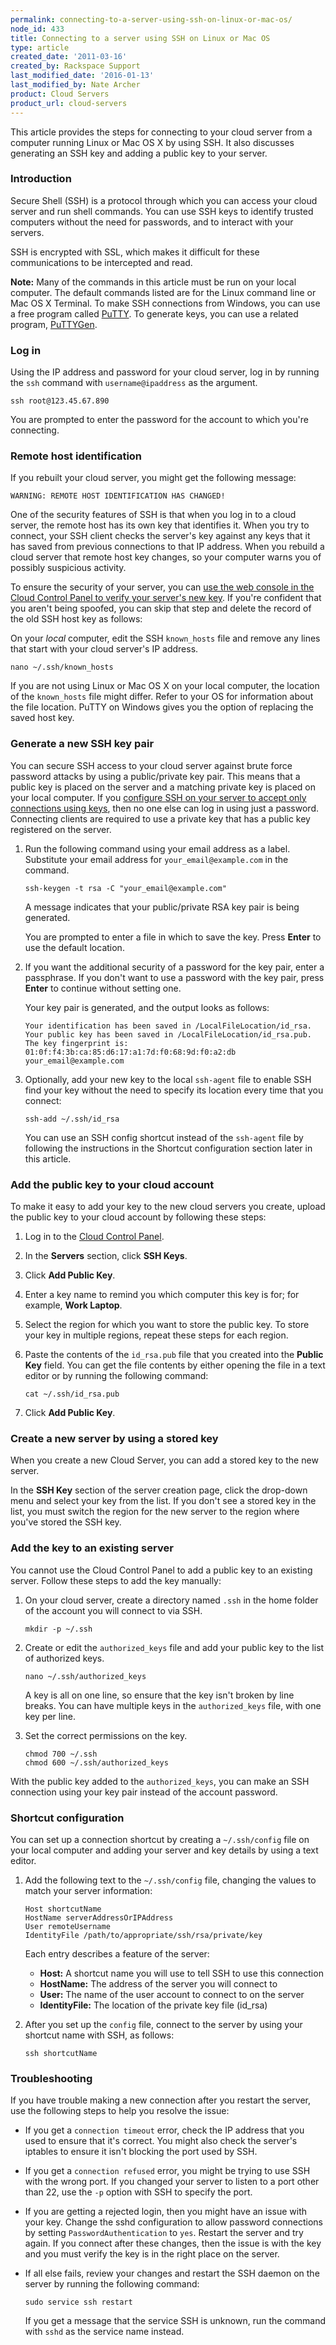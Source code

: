 ```yaml
---
permalink: connecting-to-a-server-using-ssh-on-linux-or-mac-os/
node_id: 433
title: Connecting to a server using SSH on Linux or Mac OS
type: article
created_date: '2011-03-16'
created_by: Rackspace Support
last_modified_date: '2016-01-13'
last_modified_by: Nate Archer
product: Cloud Servers
product_url: cloud-servers
---
```


This article provides the steps for connecting to your cloud server from
a computer running Linux or Mac OS X by using SSH. It also discusses
generating an SSH key and adding a public key to your server.

### Introduction

Secure Shell (SSH) is a protocol through which you can access your cloud
server and run shell commands. You can use SSH keys to identify trusted
computers without the need for passwords, and to interact with your
servers.

SSH is encrypted with SSL, which makes it difficult for these
communications to be intercepted and read.

**Note:** Many of the commands in this article must be run on your local
computer. The default commands listed are for the Linux command line or
Mac OS X Terminal. To make SSH connections from Windows, you can use a
free program called
[PuTTY](/how-to/connecting-to-linux-from-windows-by-using-putty).
To generate keys, you can use a related program,
[PuTTYGen](/how-to/generating-rsa-keys-with-ssh-puttygen).

### Log in

Using the IP address and password for your cloud server, log in by
running the `ssh` command with `username@ipaddress` as the argument.

    ssh root@123.45.67.890

You are prompted to enter the password for the account to which you're
connecting.

### Remote host identification

If you rebuilt your cloud server, you might get the following message:

    WARNING: REMOTE HOST IDENTIFICATION HAS CHANGED!

One of the security features of SSH is that when you log in to a cloud
server, the remote host has its own key that identifies it. When you try
to connect, your SSH client checks the server's key against any keys
that it has saved from previous connections to that IP address. When you
rebuild a cloud server that remote host key changes, so your computer
warns you of possibly suspicious activity.

To ensure the security of your server, you can [use the web console in the Cloud Control Panel to verify your server's new key](/how-to/rackspace-cloud-essentials-checking-a-server-s-ssh-host-fingerprint-with-the-web-console).
If you're confident that you aren't being spoofed, you can skip that
step and delete the record of the old SSH host key as follows:

On your *local* computer, edit the SSH `known_hosts` file and remove any
lines that start with your cloud server's IP address.

    nano ~/.ssh/known_hosts

If you are not using Linux or Mac OS X on your local computer, the
location of the `known_hosts` file might differ. Refer to your OS for
information about the file location. PuTTY on Windows gives you the
option of replacing the saved host key.

### Generate a new SSH key pair

You can secure SSH access to your cloud server against brute force
password attacks by using a public/private key pair. This means that a
public key is placed on the server and a matching private key is placed
on your local computer. If you [configure SSH on your server to accept only connections using keys](/how-to/basic-cloud-server-security),
then no one else can log in using just a password.  Connecting clients
are required to use a private key that has a public key registered on
the server.

1.  Run the following command using your email address as a label.
    Substitute your email address for `your_email@example.com` in
    the command.

        ssh-keygen -t rsa -C "your_email@example.com"

    A message indicates that your public/private RSA key pair is
    being generated.

    You are prompted to enter a file in which to save the key. Press
    **Enter** to use the default location.

2.  If you want the additional security of a password for the key pair,
    enter a passphrase. If you don't want to use a password with the key
    pair, press **Enter** to continue without setting one.

    Your key pair is generated, and the output looks as follows:

        Your identification has been saved in /LocalFileLocation/id_rsa.
        Your public key has been saved in /LocalFileLocation/id_rsa.pub.
        The key fingerprint is: 01:0f:f4:3b:ca:85:d6:17:a1:7d:f0:68:9d:f0:a2:db your_email@example.com

3.  Optionally, add your new key to the local `ssh-agent` file to enable
    SSH find your key without the need to specify its location every
    time that you connect:

        ssh-add ~/.ssh/id_rsa

    You can use an SSH config shortcut instead of the `ssh-agent` file
    by following the instructions in the Shortcut configuration section
    later in this article.

### Add the public key to your cloud account

To make it easy to add your key to the new cloud servers you create,
upload the public key to your cloud account by following these steps:

1.  Log in to the [Cloud Control Panel](http://MyCloud.Rackspace.com).
2.  In the **Servers** section, click **SSH Keys**.
3.  Click **Add Public Key**.
4.  Enter a key name to remind you which computer this key is for; for
    example, **Work Laptop**.
5.  Select the region for which you want to store the public key. To
    store your key in multiple regions, repeat these steps for
    each region.
6.  Paste the contents of the `id_rsa.pub` file that you created into
    the **Public Key** field. You can get the file contents by either
    opening the file in a text editor or by running the following
    command:

        cat ~/.ssh/id_rsa.pub

7.  Click **Add Public Key**.

### Create a new server by using a stored key

When you create a new Cloud Server, you can add a stored key to the new
server.

In the **SSH Key** section of the server creation page, click the
drop-down menu and select your key from the list. If you don't see a
stored key in the list, you must switch the region for the new server to
the region where you've stored the SSH key.

### Add the key to an existing server

You cannot use the Cloud Control Panel to add a public key to an
existing server. Follow these steps to add the key manually:

1.  On your cloud server, create a directory named `.ssh` in the home
    folder of the account you will connect to via SSH.

        mkdir -p ~/.ssh

2.  Create or edit the `authorized_keys` file and add your public key to
    the list of authorized keys.

        nano ~/.ssh/authorized_keys

    A key is all on one line, so ensure that the key isn't broken by
    line breaks. You can have multiple keys in the `authorized_keys`
    file, with one key per line.

3.  Set the correct permissions on the key.

        chmod 700 ~/.ssh
        chmod 600 ~/.ssh/authorized_keys

With the public key added to the `authorized_keys`, you can make an SSH
connection using your key pair instead of the account password.

### Shortcut configuration

You can set up a connection shortcut by creating a `~/.ssh/config` file
on your local computer and adding your server and key details by using a
text editor.

1.  Add the following text to the `~/.ssh/config` file, changing the
    values to match your server information:

        Host shortcutName
        HostName serverAddressOrIPAddress
        User remoteUsername
        IdentityFile /path/to/appropriate/ssh/rsa/private/key

    Each entry describes a feature of the server:

    -   **Host:** A shortcut name you will use to tell SSH to use this
        connection
    -   **HostName:** The address of the server you will connect to
    -   **User:** The name of the user account to connect to on the
        server
    -   **IdentityFile:** The location of the private key file (id\_rsa)

2.  After you set up the `config` file, connect to the server by using
    your shortcut name with SSH, as follows:

        ssh shortcutName

### Troubleshooting

If you have trouble making a new connection after you restart the
server, use the following steps to help you resolve the issue:

-   If you get a `connection timeout` error, check the IP address that
    you used to ensure that it's correct. You might also check the
    server's iptables to ensure it isn't blocking the port used by SSH.
-   If you get a `connection refused` error, you might be trying to use
    SSH with the wrong port. If you changed your server to listen to a
    port other than 22, use the `-p` option with SSH to specify
    the port.
-   If you are getting a rejected login, then you might have an issue
    with your key. Change the sshd configuration to allow password
    connections by setting `PasswordAuthentication` to `yes`. Restart
    the server and try again. If you connect after these changes, then
    the issue is with the key and you must verify the key is in the
    right place on the server.
-   If all else fails, review your changes and restart the SSH daemon on
    the server by running the following command:

        sudo service ssh restart

    If you get a message that the service SSH is unknown, run the
    command with `sshd` as the service name instead.
